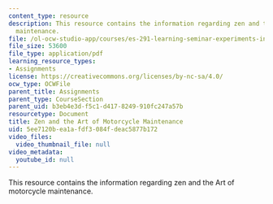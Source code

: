 ```yaml
---
content_type: resource
description: This resource contains the information regarding zen and the Art of motorcycle
  maintenance.
file: /ol-ocw-studio-app/courses/es-291-learning-seminar-experiments-in-education-spring-2003/5ee7120bea1afdf3084fdeac5877b172_MITES_291S03_2a_motor.pdf
file_size: 53600
file_type: application/pdf
learning_resource_types:
- Assignments
license: https://creativecommons.org/licenses/by-nc-sa/4.0/
ocw_type: OCWFile
parent_title: Assignments
parent_type: CourseSection
parent_uid: b3eb4e3d-f5c1-d417-8249-910fc247a57b
resourcetype: Document
title: Zen and the Art of Motorcycle Maintenance
uid: 5ee7120b-ea1a-fdf3-084f-deac5877b172
video_files:
  video_thumbnail_file: null
video_metadata:
  youtube_id: null
---
```

This resource contains the information regarding zen and the Art of motorcycle maintenance.